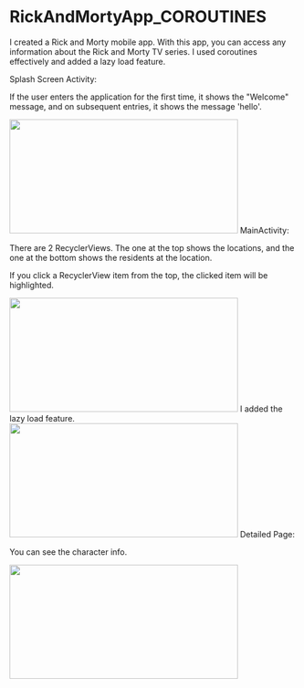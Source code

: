 # RickAndMortyApp_COROUTINES
I created a Rick and Morty mobile app. With this app, you can access any information about the Rick and Morty TV series. I used coroutines effectively and added a lazy load feature.

Splash Screen Activity:

If the user enters the application for the first time, it shows the "Welcome" message, and on subsequent entries, it shows the message 'hello'.

<img src="https://user-images.githubusercontent.com/70278989/231723295-f4681931-685c-4e67-846d-1a1233c52d84.jpg" width="400" height="200">
MainActivity:

There are 2 RecyclerViews. The one at the top shows the locations, and the one at the bottom shows the residents at the location.

If you click a RecyclerView item from the top, the clicked item will be highlighted.

<img src="https://user-images.githubusercontent.com/70278989/231724060-73fc0ccd-28d1-42bf-9d5c-3a6dd6e0e3e3.jpg" width="400" height="200">
I added the lazy load feature.

<img src="https://user-images.githubusercontent.com/70278989/231724351-864f3a4b-c3c8-4294-98b3-0a879d4375e4.jpg" width="400" height="200">
Detailed Page:

You can see the character info.

<img src="https://user-images.githubusercontent.com/70278989/231724427-5f29830f-f738-4446-b771-da16fbc6692a.jpg" width="400" height="200">
